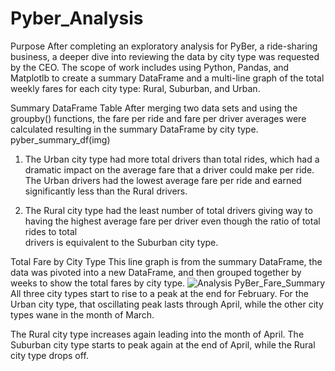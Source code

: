# Pyber_Analysis
Purpose
After completing an exploratory analysis for PyBer, a ride-sharing business, a deeper dive into reviewing the data by city type was requested by the CEO. The scope of 
work includes using Python, Pandas, and Matplotlb to create a summary DataFrame and a multi-line graph of the total weekly fares for each city type: Rural, Suburban, and 
Urban.

Summary DataFrame Table
After merging two data sets and using the groupby() functions, the fare per ride and fare per driver averages were calculated resulting in the summary DataFrame by city 
type.
pyber_summary_df(img)
1) The Urban city type had more total drivers than total rides, which had a dramatic impact on the average fare that a driver could make per ride. The Urban drivers 
had the lowest average fare per ride and earned significantly less than the Rural drivers.

2) The Rural city type had the least number of total drivers giving way to having the highest average fare per driver even though the ratio of total rides to total  
drivers is equivalent to the Suburban city type.

Total Fare by City Type
This line graph is from the summary DataFrame, the data was pivoted into a new DataFrame, and then grouped together by weeks to show the total fares by city type.
![Analysis PyBer_Fare_Summary](https://user-images.githubusercontent.com/109875421/187588516-d9b07449-d849-41d6-b9ed-be9502dc61b3.png)
All three city types start to rise to a peak at the end for February. For the Urban city type, that oscillating peak lasts through April, while the other city types wane 
in the month of March.

The Rural city type increases again leading into the month of April. The Suburban city type starts to peak again at the end of April, while the Rural city type drops 
off.
